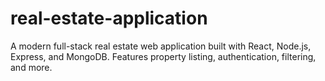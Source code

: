 # real-estate-application
A modern full-stack real estate web application built with React, Node.js, Express, and MongoDB. Features property listing, authentication, filtering, and more.
